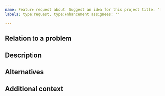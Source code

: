 ```yaml
---
name: Feature request about: Suggest an idea for this project title: "[request]"
labels: type:request, type:enhancement assignees: ''

---
```


## Relation to a problem

<!-- 
If the request is related to a problem, please add a clear and concise description of what the problem is below.
E.g. I'm always frustrated when [...] 
Remove this section if this is not related to a problem.
-->

## Description

<!-- A clear and concise description of what you want to be added in HealthMod. -->

## Alternatives

<!-- A clear and concise description of any alternative features you've considered. -->

## Additional context

<!-- 
Add any other context or screenshots about the feature request here. 
Remove this section if no context is required.
-->